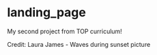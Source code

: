 # landing_page
My second project from TOP curriculum!

Credit:
Laura James - Waves during sunset picture